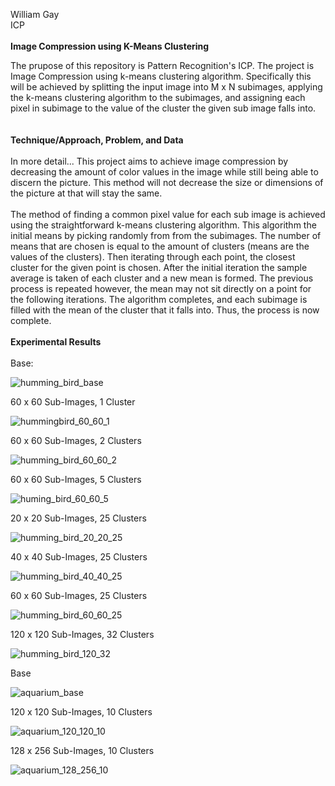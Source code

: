 William Gay <br />
ICP <br /> <br />
**Image Compression using K-Means Clustering**
<br />

The prupose of this repository is Pattern Recognition's ICP. The project is Image Compression using k-means clustering algorithm. Specifically this will be achieved by splitting the input image into M x N subimages, applying the k-means clustering algorithm to the subimages, and assigning each pixel in subimage to the value of the cluster the given sub image falls into. <br />
<br />
<br />
**Technique/Approach, Problem, and Data**
<br /><br />
In more detail... This project aims to achieve image compression by decreasing the amount of color values in the image while still being able to discern the picture. This method will not decrease the size or dimensions of the picture at that will stay the same. 
<br /><br />
The method of finding a common pixel value for each sub image is achieved using the straightforward k-means clustering algorithm. This algorithm the initial means by picking randomly from from the subimages. The number of means that are chosen is equal to the amount of clusters (means are the values of the clusters). Then iterating through each point, the closest cluster for the given point is chosen. After the initial iteration the sample average is taken of each cluster and a new mean is formed. The previous process is repeated however, the mean may not sit directly on a point for the following iterations. The algorithm completes, and each subimage is filled with the mean of the cluster that it falls into. Thus, the process is now complete.
<br />
<br />
**Experimental Results**
<br /><br />
Base:

![humming_bird_base](https://user-images.githubusercontent.com/56702193/144263538-49ff96a9-4c32-4123-a2c9-9f77185393c0.png)

60 x 60 Sub-Images, 1 Cluster

![hummingbird_60_60_1](https://user-images.githubusercontent.com/56702193/144268745-d2e6bcb5-ea4c-4dc2-bd9e-b565dcd0d30d.png)

60 x 60 Sub-Images, 2 Clusters

![humming_bird_60_60_2](https://user-images.githubusercontent.com/56702193/144268778-e2e858e8-1b89-427a-a79d-b82cac9fbfac.png)

60 x 60 Sub-Images, 5 Clusters

![huming_bird_60_60_5](https://user-images.githubusercontent.com/56702193/144269615-947465d5-956a-418d-b10f-3fd0dac22eaf.png)

20 x 20 Sub-Images, 25 Clusters

![humming_bird_20_20_25](https://user-images.githubusercontent.com/56702193/144268924-872cd779-a459-4644-aa63-c288b4e200de.png)

40 x 40 Sub-Images, 25 Clusters

![humming_bird_40_40_25](https://user-images.githubusercontent.com/56702193/144268929-de6b684d-10fc-4c0e-86fa-ec2c78068c2e.png)

60 x 60 Sub-Images, 25 Clusters

![humming_bird_60_60_25](https://user-images.githubusercontent.com/56702193/144268940-e3f8bbc6-51d9-43b3-84ce-2bfd948e51a1.png)

120 x 120 Sub-Images, 32 Clusters

![humming_bird_120_32](https://user-images.githubusercontent.com/56702193/144268991-56f16c01-9d5f-42e6-ac5a-faca21f6329d.png)

Base

![aquarium_base](https://user-images.githubusercontent.com/56702193/144270921-cfe9406b-0d55-4328-9093-01bfe8da6121.png)

120 x 120 Sub-Images, 10 Clusters

![aquarium_120_120_10](https://user-images.githubusercontent.com/56702193/144270263-4b061d4f-2d09-4ec4-854c-4e4e02c1c063.png)

128 x 256 Sub-Images, 10 Clusters

![aquarium_128_256_10](https://user-images.githubusercontent.com/56702193/144270962-80728941-81ab-4987-ab36-01b0b879cda4.png)

